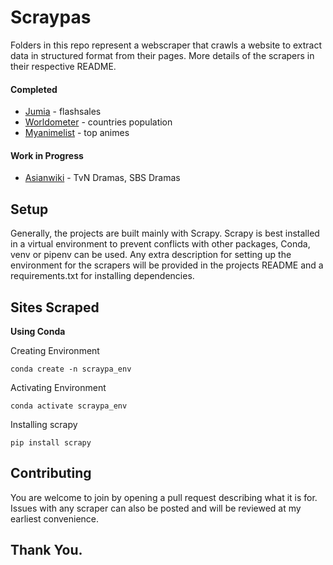 # Scraypas
Folders in this repo represent a webscraper that crawls a website to extract data in structured format from their pages. More details of the scrapers in their respective README.

#### Completed
- [Jumia](http://jumia.com.ng/) - flashsales
- [Worldometer](https://www.worldometers.info/) - countries population
- [Myanimelist](https://myanimelist.net/topanime.php) - top animes

#### Work in Progress
- [Asianwiki](https://asianwiki.com/) - TvN Dramas, SBS Dramas

## Setup
Generally, the projects are built mainly with Scrapy. Scrapy is best installed in a virtual environment to prevent conflicts with other packages, Conda, venv or pipenv can be used. Any extra description for setting up the environment for the scrapers will be provided in the projects README and a requirements.txt for installing dependencies.

## Sites Scraped
**Using Conda**

Creating Environment 
```
conda create -n scraypa_env
```

Activating Environment
```
conda activate scraypa_env
```

Installing scrapy
```
pip install scrapy
```

## Contributing
You are welcome to join by opening a pull request describing what it is for. Issues with any scraper can also be posted and will be reviewed at my earliest convenience.

## Thank You.


